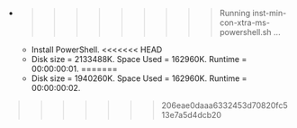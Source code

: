 * >>>>>>>>> Running inst-min-con-xtra-ms-powershell.sh ...
  * Install PowerShell.
<<<<<<< HEAD
  * Disk size = 2133488K. Space Used = 162960K. Runtime = 00:00:00:01.
=======
  * Disk size = 1940260K. Space Used = 162960K. Runtime = 00:00:00:02.
>>>>>>> 206eae0daaa6332453d70820fc513e7a5d4dcb20
